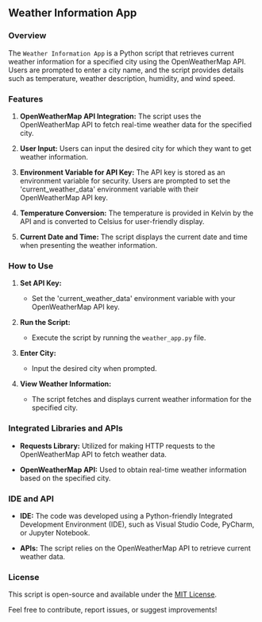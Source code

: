 ## Weather Information App

### Overview
The `Weather Information App` is a Python script that retrieves current weather information for a specified city using the OpenWeatherMap API. Users are prompted to enter a city name, and the script provides details such as temperature, weather description, humidity, and wind speed.

### Features
1. **OpenWeatherMap API Integration:** The script uses the OpenWeatherMap API to fetch real-time weather data for the specified city.

2. **User Input:** Users can input the desired city for which they want to get weather information.

3. **Environment Variable for API Key:** The API key is stored as an environment variable for security. Users are prompted to set the 'current_weather_data' environment variable with their OpenWeatherMap API key.

4. **Temperature Conversion:** The temperature is provided in Kelvin by the API and is converted to Celsius for user-friendly display.

5. **Current Date and Time:** The script displays the current date and time when presenting the weather information.

### How to Use
1. **Set API Key:**
   - Set the 'current_weather_data' environment variable with your OpenWeatherMap API key.

2. **Run the Script:**
   - Execute the script by running the `weather_app.py` file.

3. **Enter City:**
   - Input the desired city when prompted.

4. **View Weather Information:**
   - The script fetches and displays current weather information for the specified city.

### Integrated Libraries and APIs
- **Requests Library:** Utilized for making HTTP requests to the OpenWeatherMap API to fetch weather data.

- **OpenWeatherMap API:** Used to obtain real-time weather information based on the specified city.

### IDE and API
- **IDE:** The code was developed using a Python-friendly Integrated Development Environment (IDE), such as Visual Studio Code, PyCharm, or Jupyter Notebook.

- **APIs:** The script relies on the OpenWeatherMap API to retrieve current weather data.

### License
This script is open-source and available under the [MIT License](LICENSE.md).

Feel free to contribute, report issues, or suggest improvements!
